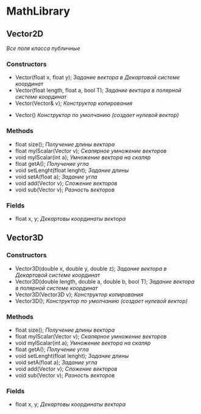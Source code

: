 # MathLibrary
## Vector2D 
*Все поля класса публичные*
### Constructors
* Vector(float x, float y); *Задание вектора в Декартовой системе координат*
* Vector(float length, float a, bool T); *Задание вектора в полярной системе координат*
* Vector(Vector& v); *Конструктор копирования*
- Vector() *Конструктор по умолчанию (создает нулевой вектор)*
### Methods
- float size(); *Получение длины вектора*
- float mylScalar(Vector v); *Скалярное умножение векторов*
- void mylScalar(int a); *Умножение вектора на скаляр*
- float getA(); *Получение угла*
- void setLenght(float lenght); *Задание длины*
- void setA(float a); *Задание угла*
- void add(Vector v); *Сложение векторов*
- void sub(Vector v); *Разность векторов*
### Fields
- float x, y; *Декартовы координаты вектора*
## Vector3D
### Constructors
- Vector3D(double x, double y, double z); *Задание вектора в Декартовой системе координат*
- Vector3D(double length, double a, double b, bool T); *Задание вектора в полярной системе координат*
- Vector3D(Vector3D v); *Конструктор копирования*
- Vector3D(); *Конструктор по умолчанию (создает нулевой вектор)*
### Methods
- float size(); *Получение длины вектора*
- float mylScalar(Vector v); *Скалярное умножение векторов*
- void mylScalar(int a); *Умножение вектора на скаляр*
- float getA(); *Получение угла*
- void setLenght(float lenght); *Задание длины*
- void setA(float a); *Задание угла*
- void add(Vector v); *Сложение векторов*
- void sub(Vector v); *Разность векторов*
### Fields
- float x, y; *Декартовы координаты вектора*
